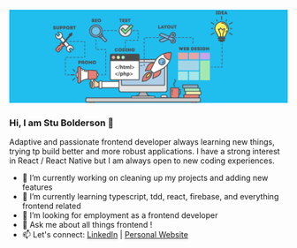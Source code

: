 ![Stuart Bolderson - Frontend React Developer](https://raw.githubusercontent.com/stu1612/stu1612/main/web_dev.png)

### Hi, I am Stu Bolderson 👋

Adaptive and passionate frontend developer always learning new things, trying tp build better and more robust applications.  I have a strong interest in React / React Native but I am always open to new coding experiences.

- 🔭 I’m currently working on cleaning up my projects and adding new features
- 🌱 I’m currently learning typescript, tdd, react, firebase, and everything frontend related
- 👯 I’m looking for employment as a frontend developer
- 💬 Ask me about all things frontend !
- 📫 Let's connect: [LinkedIn](https://www.linkedin.com/in/stuartbolderson/) | [Personal Website](https://portfolio-c7ce5.web.app/)


